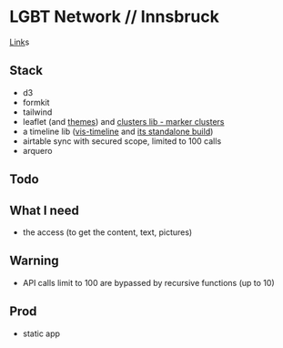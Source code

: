 # LGBT Network // Innsbruck

[Link](https://lgbt-network-innsbruck.vercel.app/)s

## Stack

- d3
- formkit
- tailwind
- leaflet (and [themes](https://leaflet-extras.github.io/leaflet-providers/preview/)) and [clusters lib - marker clusters](https://github.com/Leaflet/Leaflet.markercluster)
- a timeline lib ([vis-timeline](https://github.com/visjs/vis-timeline) and [its standalone build](https://visjs.github.io/vis-timeline/examples/timeline/standalone-build.html))
- airtable sync with secured scope, limited to 100 calls []()
- arquero 

## Todo


## What I need

- the access (to get the content, text, pictures)

## Warning

- API calls limit to 100 are bypassed by recursive functions (up to 10)


## Prod

- static app
